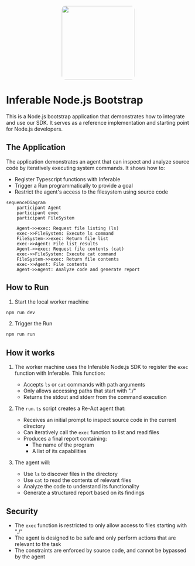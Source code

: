<p align="center">
  <img src="https://a.inferable.ai/logo-hex.png" width="200" style="border-radius: 10px" />
</p>

# Inferable Node.js Bootstrap

This is a Node.js bootstrap application that demonstrates how to integrate and use our SDK. It serves as a reference implementation and starting point for Node.js developers.

## The Application

The application demonstrates an agent that can inspect and analyze source code by iteratively executing system commands. It shows how to:

- Register Typescript functions with Inferable
- Trigger a Run programmatically to provide a goal
- Restrict the agent's access to the filesystem using source code

```mermaid
sequenceDiagram
    participant Agent
    participant exec
    participant FileSystem

    Agent->>exec: Request file listing (ls)
    exec->>FileSystem: Execute ls command
    FileSystem->>exec: Return file list
    exec->>Agent: File list results
    Agent->>exec: Request file contents (cat)
    exec->>FileSystem: Execute cat command
    FileSystem->>exec: Return file contents
    exec->>Agent: File contents
    Agent->>Agent: Analyze code and generate report
```

## How to Run

1. Start the local worker machine

```bash
npm run dev
```

2. Trigger the Run

```bash
npm run run
```

## How it works

1. The worker machine uses the Inferable Node.js SDK to register the `exec` function with Inferable. This function:

   - Accepts `ls` or `cat` commands with path arguments
   - Only allows accessing paths that start with "./"
   - Returns the stdout and stderr from the command execution

2. The `run.ts` script creates a Re-Act agent that:

   - Receives an initial prompt to inspect source code in the current directory
   - Can iteratively call the `exec` function to list and read files
   - Produces a final report containing:
     - The name of the program
     - A list of its capabilities

3. The agent will:

   - Use `ls` to discover files in the directory
   - Use `cat` to read the contents of relevant files
   - Analyze the code to understand its functionality
   - Generate a structured report based on its findings

## Security

- The `exec` function is restricted to only allow access to files starting with "./"
- The agent is designed to be safe and only perform actions that are relevant to the task
- The constraints are enforced by source code, and cannot be bypassed by the agent
